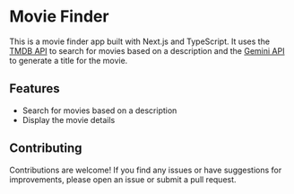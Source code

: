 # Movie Finder

This is a movie finder app built with Next.js and TypeScript. It uses the [TMDB API](https://developers.themoviedb.org/3) to search for movies based on a description and the [Gemini API](https://aistudio.google.com/app/prompts/new_chat) to generate a title for the movie.

## Features

- Search for movies based on a description
- Display the movie details

## Contributing

Contributions are welcome! If you find any issues or have suggestions for improvements, please open an issue or submit a pull request.
